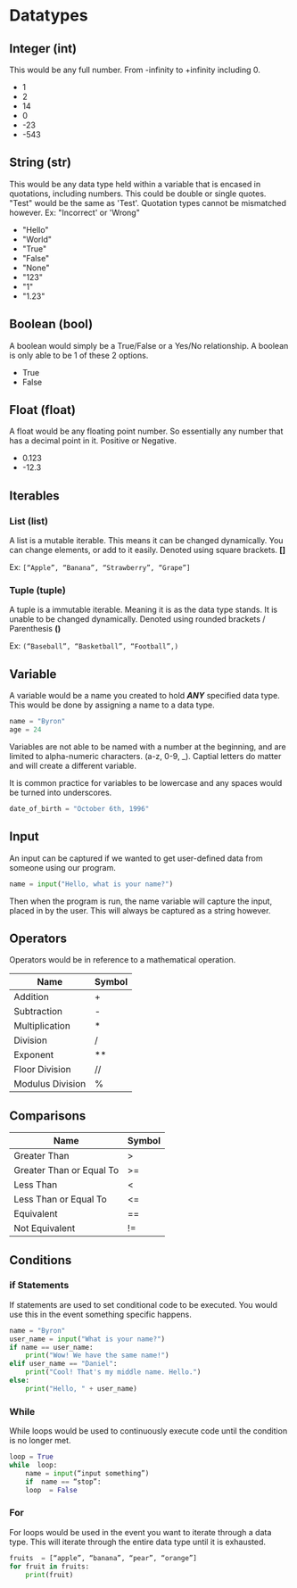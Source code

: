 # Datatypes
## Integer (int)
This would be any full number. From -infinity to +infinity including 0.
- 1
- 2
- 14
- 0
- -23
- -543

## String (str)
This would be any data type held within a variable that is encased in quotations, including numbers. This could be double or single quotes. "Test" would be the same as 'Test'. Quotation types cannot be mismatched however. Ex: "Incorrect' or 'Wrong"
- "Hello"
- "World"
- "True"
- "False"
- "None"
- "123"
- "1"
- "1.23"

## Boolean (bool)
A boolean would simply be a True/False or a Yes/No relationship. A boolean is only able to be 1 of these 2 options.
- True
- False

## Float (float)
A float would be any floating point number. So essentially any number that has a decimal point in it. Positive or Negative.
- 0.123
- -12.3

## Iterables
### List (list)
A list is a mutable iterable. This means it can be changed dynamically. You can change elements, or add to it easily. Denoted using square brackets. **[]**

Ex: `[“Apple”, “Banana”, “Strawberry”, “Grape”]`

### Tuple (tuple)
A tuple is a immutable iterable. Meaning it is as the data type stands. It is unable to be changed dynamically. Denoted using rounded brackets / Parenthesis **()**

Ex: `(“Baseball”, “Basketball”, “Football”,)`

## Variable
A variable would be a name you created to hold ***ANY*** specified data type. This would be done by assigning a name to a data type.

```python
name = "Byron"
age = 24
```

Variables are not able to be named with a number at the beginning, and are limited to alpha-numeric characters. (a-z, 0-9, \_). Captial letters do matter and will create a different variable.

It is common practice for variables to be lowercase and any spaces would be turned into underscores.

```python
date_of_birth = "October 6th, 1996"
```

## Input
An input can be captured if we wanted to get user-defined data from someone using our program.

```python
name = input("Hello, what is your name?")
```

Then when the program is run, the name variable will capture the input, placed in by the user. This will always be captured as a string however.

## Operators
Operators would be in reference to a mathematical operation.

Name | Symbol
---- | -----
Addition | +
Subtraction | -
Multiplication | *
Division | /
Exponent | **
Floor Division | //
Modulus Division | %

## Comparisons

Name | Symbol
---- | ------
Greater Than | >
Greater Than or Equal To | >=
Less Than | <
Less Than or Equal To | <=
Equivalent | ==
Not Equivalent | !=

## Conditions
### if Statements
If statements are used to set conditional code to be executed. You would use this in the event something specific happens.

```python
name = "Byron"
user_name = input("What is your name?")
if name == user_name:
    print("Wow! We have the same name!")
elif user_name == "Daniel":
    print("Cool! That's my middle name. Hello.")
else:
    print("Hello, " + user_name)
```

### While
While loops would be used to continuously execute code until the condition is no longer met.

```python
loop = True
while  loop:
    name = input(“input something”)
    if  name == “stop”:
	loop  = False
```

### For
For loops would be used in the event you want to iterate through a data type. This will iterate through the entire data type until it is exhausted.

```python
fruits  = [“apple”, “banana”, “pear”, “orange”]
for fruit in fruits:
    print(fruit)
```
